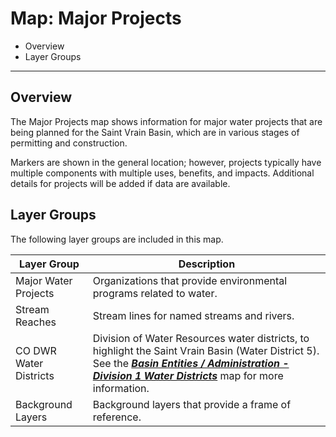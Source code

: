 # Map: Major Projects #

*   Overview
*   Layer Groups

------------

## Overview ##

The Major Projects map shows information for
major water projects that are being planned for the Saint Vrain Basin,
which are in various stages of permitting and construction.

Markers are shown in the general location;
however, projects typically have multiple components with multiple uses, benefits, and impacts.
Additional details for projects will be added if data are available.

## Layer Groups ##

The following layer groups are included in this map.

| **Layer Group** | **Description** |
| -- | -- |
| Major Water Projects | Organizations that provide environmental programs related to water. |
| Stream Reaches | Stream lines for named streams and rivers. |
| CO DWR Water Districts | Division of Water Resources water districts, to highlight the Saint Vrain Basin (Water District 5).  See the [***Basin Entities / Administration - Division 1 Water Districts***](#map/entities-codwr-waterdistricts) map for more information. |
| Background Layers | Background layers that provide a frame of reference. |
